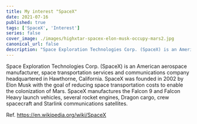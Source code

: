```yaml
---
title: My interest "SpaceX"
date: 2021-07-16
published: true
tags: ['SpaceX', 'Interest']
series: false
cover_image: ./images/highxtar-spacex-elon-musk-occupy-mars2.jpg
canonical_url: false
description: "Space Exploration Technologies Corp. (SpaceX) is an American aerospace manufacturer, space transportation services and communications company headquartered in Hawthorne, California. SpaceX was founded in 2002 by Elon Musk with the goal of reducing space transportation costs to enable the colonization of Mars. SpaceX manufactures the Falcon 9 and Falcon Heavy launch vehicles, several rocket engines, Dragon cargo, crew spacecraft and Starlink communications satellites."
---
```


Space Exploration Technologies Corp. (SpaceX) is an American aerospace manufacturer, space transportation services and communications company headquartered in Hawthorne, California. SpaceX was founded in 2002 by Elon Musk with the goal of reducing space transportation costs to enable the colonization of Mars. SpaceX manufactures the Falcon 9 and Falcon Heavy launch vehicles, several rocket engines, Dragon cargo, crew spacecraft and Starlink communications satellites.

Ref. https://en.wikipedia.org/wiki/SpaceX


